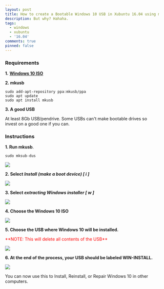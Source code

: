 ```yaml
---
layout: post
title: How to create a Bootable Windows 10 USB in Xubuntu 16.04 using mkusb
description: But why? Hahaha.
tags:
  - windows
  - xubuntu
  - '16.04'
comments: true
pinned: false
---
```


### Requirements
**1.** [**Windows 10 ISO**](https://www.microsoft.com/en-us/software-download/windows10ISO)

**2. mkusb**

```shell
sudo add-apt-repository ppa:mkusb/ppa
sudo apt update
sudo apt install mkusb
```

**3. A good USB**

At least 8Gb USB/pendrive. Some USBs can't make bootable drives so invest on a good one if you can.


### Instructions

**1. Run mkusb**.

```shell
sudo mksub-dus
```

<img class="img-responsive" src="{{ site.baseurl }}/images/posts/2017-04-03-how-to-create-a-bootable-windows-10-usb-in-xubuntu-16.04-using-mkusb/mkusb-001.png">

**2. Select <em>Install (make a boot device) [ i ]</em>**

<img class="img-responsive" src="{{ site.baseurl }}/images/posts/2017-04-03-how-to-create-a-bootable-windows-10-usb-in-xubuntu-16.04-using-mkusb/mkusb-002.png">


**3. Select <em>extracting Windows installer [ w ]</em>**

<img class="img-responsive" src="{{ site.baseurl }}/images/posts/2017-04-03-how-to-create-a-bootable-windows-10-usb-in-xubuntu-16.04-using-mkusb/mkusb-003.png">

**4. Choose the Windows 10 ISO**

<img class="img-responsive" src="{{ site.baseurl }}/images/posts/2017-04-03-how-to-create-a-bootable-windows-10-usb-in-xubuntu-16.04-using-mkusb/mkusb-004.png">

**5. Choose the USB where Windows 10 will be installed.**
<p style="color: red;">**NOTE: This will delete all contents of the USB**</p>

<img class="img-responsive" src="{{ site.baseurl }}/images/posts/2017-04-03-how-to-create-a-bootable-windows-10-usb-in-xubuntu-16.04-using-mkusb/mkusb-005.png">

**6. At the end of the process, your USB should be labeled WIN-INSTALL.**

<img class="img-responsive" src="{{ site.baseurl }}/images/posts/2017-04-03-how-to-create-a-bootable-windows-10-usb-in-xubuntu-16.04-using-mkusb/mkusb-006.png">

You can now use this to Install, Reinstall, or Repair Windows 10 in other computers.
